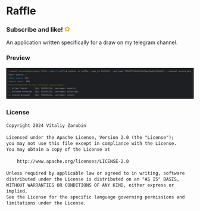 Raffle
===================

### Subscribe and like! <img src="https://github.com/keygenqt/backupz/blob/main/data/other/star.gif?raw=true" width="16px"/>

An application written specifically for a draw on my telegram channel.

### Preview

![preview.png](data/preview.png)

### License

```
Copyright 2024 Vitaliy Zarubin

Licensed under the Apache License, Version 2.0 (the "License");
you may not use this file except in compliance with the License.
You may obtain a copy of the License at

    http://www.apache.org/licenses/LICENSE-2.0

Unless required by applicable law or agreed to in writing, software
distributed under the License is distributed on an "AS IS" BASIS,
WITHOUT WARRANTIES OR CONDITIONS OF ANY KIND, either express or implied.
See the License for the specific language governing permissions and
limitations under the License.
```
